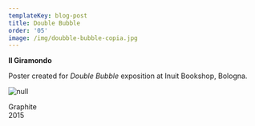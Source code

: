 ```yaml
---
templateKey: blog-post
title: Double Bubble
order: '05'
image: /img/doubble-bubble-copia.jpg
---
```

**Il Giramondo**

Poster created for _Double Bubble_ exposition at Inuit Bookshop, Bologna.

![null](/img/double-bubble_totale.jpg)

Graphite\
2015
